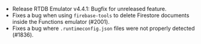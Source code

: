 * Release RTDB Emulator v4.4.1: Bugfix for unreleased feature.
* Fixes a bug when using `firebase-tools` to delete Firestore documents inside the Functions emulator (#2001).
* Fixes a bug where `.runtimeconfig.json` files were not properly detected (#1836).